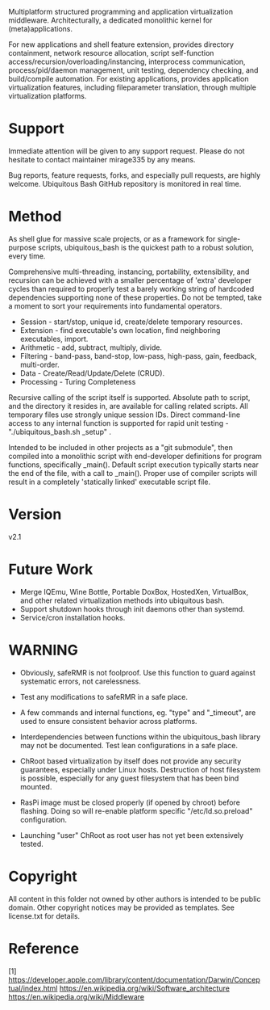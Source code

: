 
Multiplatform structured programming and application virtualization middleware. Architecturally, a dedicated monolithic kernel for (meta)applications.

For new applications and shell feature extension, provides directory containment, network resource allocation, script self-function access/recursion/overloading/instancing, interprocess communication, process/pid/daemon management, unit testing, dependency checking, and build/compile automation. For existing applications, provides application virtualization features, including fileparameter translation, through multiple virtualization platforms. 

# Support

Immediate attention will be given to any support request. Please do not hesitate to contact maintainer mirage335 by any means.

Bug reports, feature requests, forks, and especially pull requests, are highly welcome. Ubiquitous Bash GitHub repository is monitored in real time.

# Method

As shell glue for massive scale projects, or as a framework for single-purpose scripts, ubiquitous_bash is the quickest path to a robust solution, every time.

Comprehensive multi-threading, instancing, portability, extensibility, and recursion can be achieved with a smaller percentage of 'extra' developer cycles than required to properly test a barely working string of hardcoded dependencies supporting none of these properties. Do not be tempted, take a moment to sort your requirements into fundamental operators.

* Session - start/stop, unique id, create/delete temporary resources.
* Extension - find executable's own location, find neighboring executables, import.
* Arithmetic - add, subtract, multiply, divide.
* Filtering - band-pass, band-stop, low-pass, high-pass, gain, feedback, multi-order.
* Data - Create/Read/Update/Delete (CRUD).
* Processing - Turing Completeness

Recursive calling of the script itself is supported. Absolute path to script, and the directory it resides in, are available for calling related scripts. All temporary files use strongly unique session IDs. Direct command-line access to any internal function is supported for rapid unit testing - "./ubiquitous_bash.sh _setup" .

Intended to be included in other projects as a "git submodule", then compiled into a monolithic script with end-developer definitions for program functions, specifically _main(). Default script execution typically starts near the end of the file, with a call to _main(). Proper use of compiler scripts will result in a completely 'statically linked' executable script file.

# Version
v2.1

# Future Work
* Merge IQEmu, Wine Bottle, Portable DoxBox, HostedXen, VirtualBox, and other related virtualization methods into ubiquitous bash.
* Support shutdown hooks through init daemons other than systemd.
* Service/cron installation hooks.


# WARNING

* Obviously, safeRMR is not foolproof. Use this function to guard against systematic errors, not carelessness.
* Test any modifications to safeRMR in a safe place.
* A few commands and internal functions, eg. "type" and "_timeout", are used to ensure consistent behavior across platforms.
* Interdependencies between functions within the ubiquitous_bash library may not be documented. Test lean configurations in a safe place.

* ChRoot based virtualization by itself does not provide any security guarantees, especially under Linux hosts. Destruction of host filesystem is possible, especially for any guest filesystem that has been bind mounted.
* RasPi image must be closed properly (if opened by chroot) before flashing. Doing so will re-enable platform specific "/etc/ld.so.preload" configuration.

* Launching "user" ChRoot as root user has not yet been extensively tested.

# Copyright
All content in this folder not owned by other authors is intended to be public domain. Other copyright notices may be provided as templates. See license.txt for details.

# Reference
[1] https://developer.apple.com/library/content/documentation/Darwin/Conceptual/index.html
https://en.wikipedia.org/wiki/Software_architecture
https://en.wikipedia.org/wiki/Middleware
